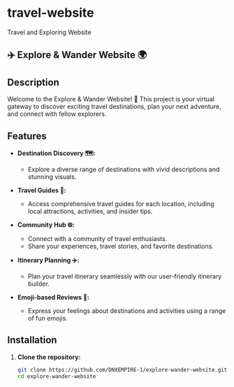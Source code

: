 # travel-website
 Travel and Exploring Website
 
## ✈️ Explore & Wander Website 🌍

## Description

Welcome to the Explore & Wander Website! 🚀 This project is your virtual gateway to discover exciting travel destinations, plan your next adventure, and connect with fellow explorers.

## Features

- **Destination Discovery 🗺️:**
  - Explore a diverse range of destinations with vivid descriptions and stunning visuals.

- **Travel Guides 📖:**
  - Access comprehensive travel guides for each location, including local attractions, activities, and insider tips.

- **Community Hub 🌐:**
  - Connect with a community of travel enthusiasts.
  - Share your experiences, travel stories, and favorite destinations.

- **Itinerary Planning ✈️:**
  - Plan your travel itinerary seamlessly with our user-friendly itinerary builder.

- **Emoji-based Reviews 🌟:**
  - Express your feelings about destinations and activities using a range of fun emojis.

## Installation

1. **Clone the repository:**
   ```bash
   git clone https://github.com/DNXEMPIRE-1/explore-wander-website.git
   cd explore-wander-website
